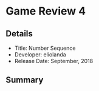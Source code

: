 # Game Review 4
## Details
* Title: Number Sequence 
* Developer: eliolanda
* Release Date: September, 2018
## Summary 
